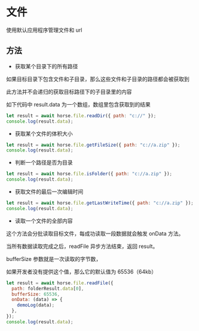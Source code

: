 # 文件

使用默认应用程序管理文件和 url

## 方法

- 获取某个目录下的所有路径

如果目标目录下包含文件和子目录，那么这些文件和子目录的路径都会被获取到

此方法并不会递归的获取目标路径下的子目录里的内容

如下代码中 result.data 为一个数组，数组里包含获取到的结果

```javascript
let result = await horse.file.readDir({ path: "c://" });
console.log(result.data);
```

- 获取某个文件的体积大小

```javascript
let result = await horse.file.getFileSize({ path: "c://a.zip" });
console.log(result.data);
```

- 判断一个路径是否为目录

```javascript
let result = await horse.file.isFolder({ path: "c://a.zip" });
console.log(result.data);
```

- 获取文件的最后一次编辑时间

```javascript
let result = await horse.file.getLastWriteTime({ path: "c://a.zip" });
console.log(result.data);
```

- 读取一个文件的全部内容

这个方法会分批读取目标文件，每成功读取一段数据就会触发 onData 方法。

当所有数据读取完成之后，readFile 异步方法结束，返回 result。

bufferSize 参数就是一次读取的字节数，

如果开发者没有提供这个值，那么它的默认值为 65536（64kb）

```javascript
let result = await horse.file.readFile({
  path: folderResult.data[0],
  bufferSize: 65536,
  onData: (data) => {
    demoLog(data);
  },
});
console.log(result.data);
```
